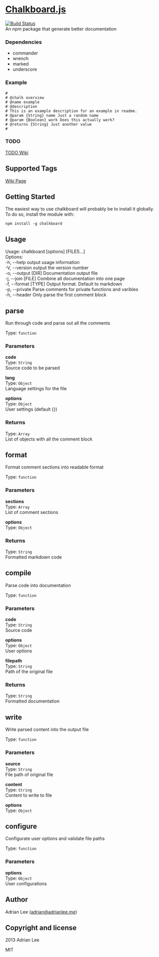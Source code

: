 
[Chalkboard.js](https://github.com/adrianlee44/chalkboard)
===
[![Build Status](https://travis-ci.org/adrianlee44/chalkboard.png?branch=master)](https://travis-ci.org/adrianlee44/chalkboard)  
An npm package that generate better documentation  
  
### Dependencies
- commander  
- wrench  
- marked  
- underscore  

### Example
```  
#  
# @chalk overview  
# @name example  
# @description  
# This is an example description for an example in readme.  
# @param {String} name Just a random name  
# @param {Boolean} work Does this actually work?  
# @returns {String} Just another value  
#  
```  

### TODO
[TODO Wiki](https://github.com/adrianlee44/chalkboard/wiki/TODO)  


Supported Tags
---

[Wiki Page](https://github.com/adrianlee44/chalkboard/wiki/Supported-Tags)  
  

Getting Started
---

The easiest way to use chalkboard will probably be to install it globally.  
To do so, install the module with:  
```  
npm install -g chalkboard  
```  
  

Usage
---

 Usage: chalkboard [options] [FILES...]  
 Options:  
   -h, --help           output usage information  
   -V, --version        output the version number  
   -o, --output [DIR]   Documentation output file  
   -j, --join [FILE]    Combine all documentation into one page  
   -f, --format [TYPE]  Output format. Default to markdown  
   -p, --private        Parse comments for private functions and varibles  
   -h, --header         Only parse the first comment block  
  

parse
---

Run through code and parse out all the comments  
  
Type: `function`  

### Parameters
**code**  
Type: `String`  
Source code to be parsed  
  
**lang**  
Type: `Object`  
Language settings for the file  
  
**options**  
Type: `Object`  
User settings (default {})  
  

### Returns
Type: `Array`  
List of objects with all the comment block  
  


format
---

Format comment sections into readable format  
  
Type: `function`  

### Parameters
**sections**  
Type: `Array`  
List of comment sections  
  
**options**  
Type: `Object`  

### Returns
Type: `String`  
Formatted markdown code  
  


compile
---

Parse code into documentation  
  
Type: `function`  

### Parameters
**code**  
Type: `String`  
Source code  
  
**options**  
Type: `Object`  
User options  
  
**filepath**  
Type: `String`  
Path of the original file  
  

### Returns
Type: `String`  
Formatted documentation  
  


write
---

Write parsed content into the output file  
  
Type: `function`  

### Parameters
**source**  
Type: `String`  
File path of original file  
  
**content**  
Type: `String`  
Content to write to file  
  
**options**  
Type: `Object`  


configure
---

Configurate user options and validate file paths  
  
Type: `function`  

### Parameters
**options**  
Type: `Object`  
User configurations  
  

## Author
Adrian Lee (adrian@adrianlee.me)
## Copyright and license
2013 Adrian Lee

MIT
